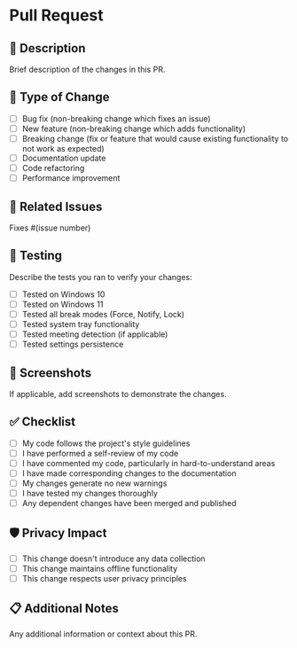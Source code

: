 # Pull Request

## 📝 Description
Brief description of the changes in this PR.

## 🎯 Type of Change
- [ ] Bug fix (non-breaking change which fixes an issue)
- [ ] New feature (non-breaking change which adds functionality)
- [ ] Breaking change (fix or feature that would cause existing functionality to not work as expected)
- [ ] Documentation update
- [ ] Code refactoring
- [ ] Performance improvement

## 🔗 Related Issues
Fixes #(issue number)

## 🧪 Testing
Describe the tests you ran to verify your changes:
- [ ] Tested on Windows 10
- [ ] Tested on Windows 11
- [ ] Tested all break modes (Force, Notify, Lock)
- [ ] Tested system tray functionality
- [ ] Tested meeting detection (if applicable)
- [ ] Tested settings persistence

## 📸 Screenshots
If applicable, add screenshots to demonstrate the changes.

## ✅ Checklist
- [ ] My code follows the project's style guidelines
- [ ] I have performed a self-review of my code
- [ ] I have commented my code, particularly in hard-to-understand areas
- [ ] I have made corresponding changes to the documentation
- [ ] My changes generate no new warnings
- [ ] I have tested my changes thoroughly
- [ ] Any dependent changes have been merged and published

## 🛡️ Privacy Impact
- [ ] This change doesn't introduce any data collection
- [ ] This change maintains offline functionality
- [ ] This change respects user privacy principles

## 📋 Additional Notes
Any additional information or context about this PR.